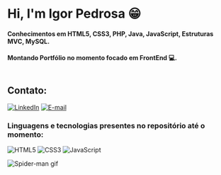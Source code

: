 
# Hi, I'm Igor Pedrosa 😁 

#### Conhecimentos em HTML5, CSS3, PHP, Java, JavaScript, Estruturas MVC, MySQL.

#### Montando Portfólio no momento focado em FrontEnd 💻. <br><br>

## Contato: 

[![LinkedIn](https://img.shields.io/badge/LinkedIn-0077B5?style=for-the-badge&logo=linkedin&logoColor=white)](https://www.linkedin.com/in/igor-pedrosa-b12769188/)
[![E-mail](https://img.shields.io/badge/Gmail-D14836?style=for-the-badge&logo=gmail&logoColor=white)](mailto:ilap1036@gmail.com)

### Linguagens e tecnologias presentes no repositório até o momento: 

![HTML5](https://img.shields.io/badge/HTML5-E34F26?style=for-the-badge&logo=html5&logoColor=white)
![CSS3](https://img.shields.io/badge/CSS3-1572B6?style=for-the-badge&logo=css3&logoColor=white)
![JavaScript](https://img.shields.io/badge/JavaScript-F7DF1E?style=for-the-badge&logo=javascript&logoColor=black)

![Spider-man gif](https://i.imgur.com/lfnpjaD.gif)
